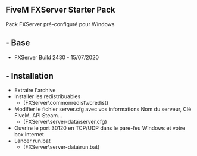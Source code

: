 ## FiveM FXServer Starter Pack
Pack FXServer pré-configuré pour Windows

## - Base
* FXServer Build 2430 - 15/07/2020

## - Installation
* Extraire l'archive
* Installer les redistribuables
  * (FXServer\commonredist\vcredist\)
* Modifier le fichier server.cfg avec vos informations Nom du serveur, Clé FiveM, API Steam...
  * (FXServer\server-data\server.cfg)
* Ouvrire le port 30120 en TCP/UDP dans le pare-feu Windows et votre box internet
* Lancer run.bat
  * (FXServer\server-data\run.bat)
